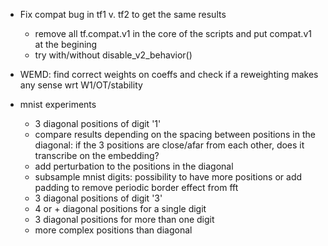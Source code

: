 - Fix compat bug in tf1 v. tf2 to get the same results
  - remove all tf.compat.v1 in the core of the scripts and put compat.v1 at the begining
  - try with/without disable_v2_behavior()

- WEMD: find correct weights on coeffs and check if a reweighting makes any sense wrt W1/OT/stability

- mnist experiments
  - 3 diagonal positions of digit '1'
  - compare results depending on the spacing between positions in the diagonal: 
  if the 3 positions are close/afar from each other, does it transcribe on the embedding?
  - add perturbation to the positions in the diagonal
  - subsample mnist digits: possibility to have more positions or add padding to remove periodic border effect from fft
  - 3 diagonal positions of digit '3'
  - 4 or + diagonal positions for a single digit
  - 3 diagonal positions for more than one digit
  - more complex positions than diagonal
